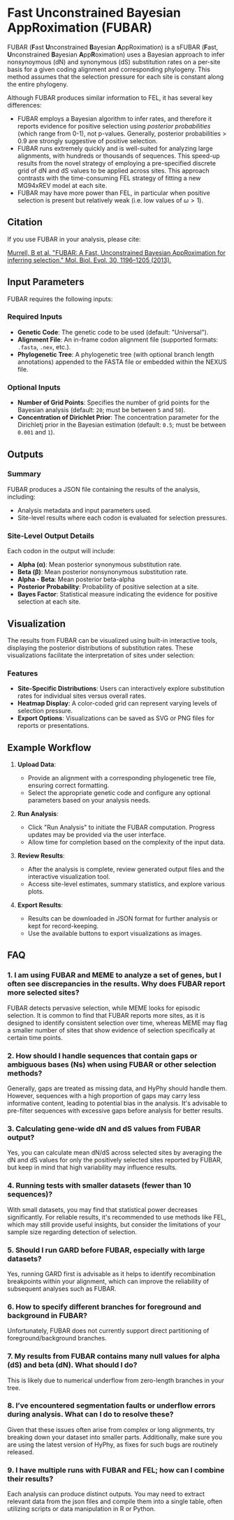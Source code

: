 # Fast Unconstrained Bayesian AppRoximation (FUBAR)

FUBAR (**F**ast **U**nconstrained **B**ayesian **A**ppRoximation) is a sFUBAR (**F**ast, **U**nconstrained **B**ayesian **A**pp**R**oximation) uses a Bayesian approach to infer nonsynoymous (dN) and synonymous (dS) substitution rates on a per-site basis for a given coding alignment and corresponding phylogeny. This method assumes that the selection pressure for each site is constant along the entire phylogeny.

Although FUBAR produces similar information to FEL, it has several key differences:

- FUBAR employs a Bayesian algorithm to infer rates, and therefore it reports evidence for positive selection using _posterior probabilities_ (which range from 0-1), not p-values. Generally, posterior probabilities > 0.9 are strongly suggestive of positive selection.
- FUBAR runs extremely quickly and is well-suited for analyzing large alignments, with hundreds or thousands of sequences. This speed-up results from the novel strategy of employing a pre-specified discrete grid of dN and dS values to be applied across sites. This approach contrasts with the time-consuming FEL strategy of fitting a new MG94xREV model at each site.
- FUBAR may have more power than FEL, in particular when positive selection is present but relatively weak (i.e. low values of $\omega>1$).

## Citation

If you use FUBAR in your analysis, please cite:

[Murrell, B et al. "FUBAR: A Fast, Unconstrained Bayesian AppRoximation for inferring selection." Mol. Biol. Evol. 30, 1196–1205 (2013).](https://doi.org/10.1093/molbev/mst030)

## Input Parameters

FUBAR requires the following inputs:

### Required Inputs

- **Genetic Code**: The genetic code to be used (default: "Universal").
- **Alignment File**: An in-frame codon alignment file (supported formats: `.fasta`, `.nex`, etc.).
- **Phylogenetic Tree**: A phylogenetic tree (with optional branch length annotations) appended to the FASTA file or embedded within the NEXUS file.

### Optional Inputs

- **Number of Grid Points**: Specifies the number of grid points for the Bayesian analysis (default: `20`; must be between `5` and `50`).
- **Concentration of Dirichlet Prior**: The concentration parameter for the Dirichletj prior in the Bayesian estimation (default: `0.5`; must be between `0.001` and `1`).

## Outputs

### Summary

FUBAR produces a JSON file containing the results of the analysis, including:

- Analysis metadata and input parameters used.
- Site-level results where each codon is evaluated for selection pressures.

### Site-Level Output Details

Each codon in the output will include:

- **Alpha (α)**: Mean posterior synonymous substitution rate.
- **Beta (β)**: Mean posterior nonsynonymous substitution rate.
- **Alpha - Beta**: Mean posterior beta-alpha
- **Posterior Probability**: Probability of positive selection at a site.
- **Bayes Factor**: Statistical measure indicating the evidence for positive selection at each site.

## Visualization

The results from FUBAR can be visualized using built-in interactive tools, displaying the posterior distributions of substitution rates. These visualizations facilitate the interpretation of sites under selection:

### Features

- **Site-Specific Distributions**: Users can interactively explore substitution rates for individual sites versus overall rates.
- **Heatmap Display**: A color-coded grid can represent varying levels of selection pressure.
- **Export Options**: Visualizations can be saved as SVG or PNG files for reports or presentations.

## Example Workflow

1. **Upload Data**:

   - Provide an alignment with a corresponding phylogenetic tree file, ensuring correct formatting.
   - Select the appropriate genetic code and configure any optional parameters based on your analysis needs.

2. **Run Analysis**:

   - Click "Run Analysis" to initiate the FUBAR computation. Progress updates may be provided via the user interface.
   - Allow time for completion based on the complexity of the input data.

3. **Review Results**:

   - After the analysis is complete, review generated output files and the interactive visualization tool.
   - Access site-level estimates, summary statistics, and explore various plots.

4. **Export Results**:
   - Results can be downloaded in JSON format for further analysis or kept for record-keeping.
   - Use the available buttons to export visualizations as images.

## FAQ

### 1. I am using FUBAR and MEME to analyze a set of genes, but I often see discrepancies in the results. Why does FUBAR report more selected sites?

FUBAR detects pervasive selection, while MEME looks for episodic selection. It
is common to find that FUBAR reports more sites, as it is designed to identify
consistent selection over time, whereas MEME may flag a smaller number of sites
that show evidence of selection specifically at certain time points.

### 2. How should I handle sequences that contain gaps or ambiguous bases (Ns) when using FUBAR or other selection methods?

Generally, gaps are treated as missing data, and HyPhy should handle them.
However, sequences with a high proportion of gaps may carry less informative
content, leading to potential bias in the analysis. It's advisable to
pre-filter sequences with excessive gaps before analysis for better results.

### 3. Calculating gene-wide dN and dS values from FUBAR output?

Yes, you can calculate mean dN/dS across selected sites by averaging the dN and
dS values for only the positively selected sites reported by FUBAR, but keep in
mind that high variability may influence results.

### 4. Running tests with smaller datasets (fewer than 10 sequences)?

With small datasets, you may find that statistical power decreases
significantly. For reliable results, it's recommended to use methods like FEL,
which may still provide useful insights, but consider the limitations of your
sample size regarding detection of selection.

### 5. Should I run GARD before FUBAR, especially with large datasets?

Yes, running GARD first is advisable as it helps to identify recombination
breakpoints within your alignment, which can improve the reliability of
subsequent analyses such as FUBAR.

### 6. How to specify different branches for foreground and background in FUBAR?

Unfortunately, FUBAR does not currently support direct partitioning of
foreground/background branches.

### 7. My results from FUBAR contains many null values for alpha (dS) and beta (dN). What should I do?

This is likely due to numerical underflow from zero-length branches in your
tree.

### 8. I’ve encountered segmentation faults or underflow errors during analysis. What can I do to resolve these?

Given that these issues often arise from complex or long alignments, try
breaking down your dataset into smaller parts. Additionally, make sure you are
using the latest version of HyPhy, as fixes for such bugs are routinely
released.

### 9. I have multiple runs with FUBAR and FEL; how can I combine their results?

Each analysis can produce distinct outputs. You may need to extract relevant
data from the json files and compile them into a single table, often utilizing
scripts or data manipulation in R or Python.

